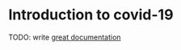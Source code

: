 # Introduction to covid-19

TODO: write [great documentation](http://jacobian.org/writing/what-to-write/)
